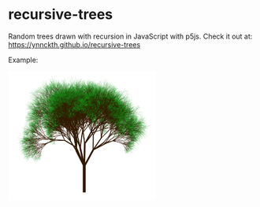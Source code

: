 # recursive-trees

Random trees drawn with recursion in JavaScript with p5js.
Check it out at: https://ynnckth.github.io/recursive-trees

Example:

<img src="https://github.com/ynnckth/recursive-trees/raw/master/screenshots/tree_1.png" width="300">
